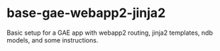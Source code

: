 base-gae-webapp2-jinja2
=======================

Basic setup for a GAE app with webapp2 routing, jinja2 templates, ndb models, and some instructions.
